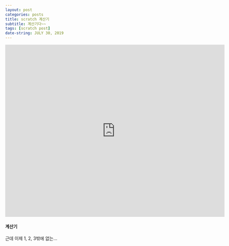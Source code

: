 ```yaml
---
layout: post
categories: posts
title: scratch 계산기
subtitle: 계산기다~~
tags: [scratch post]
date-string: JULY 30, 2019
---
```


<iframe src="https://jamesbmadden.github.io/scratch-silicon/#416504044" allowtransparency="true" width="700" height="550" frameborder="0" scrolling="no" allowfullscreen></iframe>

#### 계산기
근데 이제 1, 2, 3밖에 없는...
